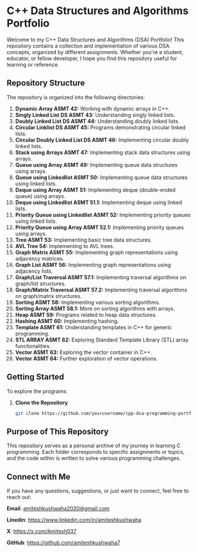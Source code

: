 # C++ Data Structures and Algorithms Portfolio

Welcome to my C++ Data Structures and Algorithms (DSA) Portfolio! This repository contains a collection and implementation of various DSA concepts, organized by different assignments. Whether you're a student, educator, or fellow developer, I hope you find this repository useful for learning or reference.

## Repository Structure

The repository is organized into the following directories:

1. **Dynamic Array ASMT 42:** Working with dynamic arrays in C++.
2. **Singly Linked List DS ASMT 43:** Understanding singly linked lists.
3. **Doubly Linked List DS ASMT 44:** Understanding doubly linked lists.
4. **Circular Linklist DS ASMT 45:** Programs demonstrating circular linked lists.
5. **Circular Doubly Linked List DS ASMT 46:** Implementing circular doubly linked lists.
6. **Stack using Arrays ASMT 47:** Implementing stack data structures using arrays.
7. **Queue using Array ASMT 49:** Implementing queue data structures using arrays.
8. **Queue using Linkedlist ASMT 50:** Implementing queue data structures using linked lists.
9. **Deque using Array ASMT 51:** Implementing deque (double-ended queue) using arrays.
10. **Deque using Linkedlist ASMT 51.1:** Implementing deque using linked lists.
11. **Priority Queue using Linkedlist ASMT 52:** Implementing priority queues using linked lists.
12. **Priority Queue using Array ASMT 52.1:** Implementing priority queues using arrays.
13. **Tree ASMT 53:** Implementing basic tree data structures.
14. **AVL Tree 54:** Implementing to AVL trees.
15. **Graph Matrix ASMT 55:** Implementing graph representations using adjacency matrices.
16. **Graph List ASMT 56:** Implementing graph representations using adjacency lists.
17. **Graph/List Traversal ASMT 57.1:** Implementing traversal algorithms on graph/list structures.
18. **Graph/Matrix Traversal ASMT 57.2:** Implementing traversal algorithms on graph/matrix structures.
19. **Sorting ASMT 58:** Implementing various sorting algorithms.
20. **Sorting Array ASMT 58.1:** More on sorting algorithms with arrays.
21. **Heap ASMT 59:** Programs related to heap data structures.
22. **Hashing ASMT 60:** Implementing hashing.
23. **Template ASMT 61:** Understanding templates in C++ for generic programming.
24. **STL ARRAY ASMT 62:** Exploring Standard Template Library (STL) array functionalities.
25. **Vector ASMT 63:** Exploring the vector container in C++.
26. **Vector ASMT 64:** Further exploration of vector operations.

## Getting Started

To explore the programs:

1. **Clone the Repository**  
   ```bash
   git clone https://github.com/yourusername/cpp-dsa-programming-portfolio.git


## Purpose of This Repository
This repository serves as a personal archive of my journey in learning C programming. Each folder corresponds to specific assignments or topics, and the code within is written to solve various programming challenges.

 ## Connect with Me
 If you have any questions, suggestions, or just want to connect, feel free to reach out:

**Email**: amiteshkushwaha2020@gmail.com

**Linedin**: https://www.linkedin.com/in/amiteshkushwaha

**X**: https://x.com/Amitesh037

**GitHub**: https://github.com/amiteshkushwaha7
   

